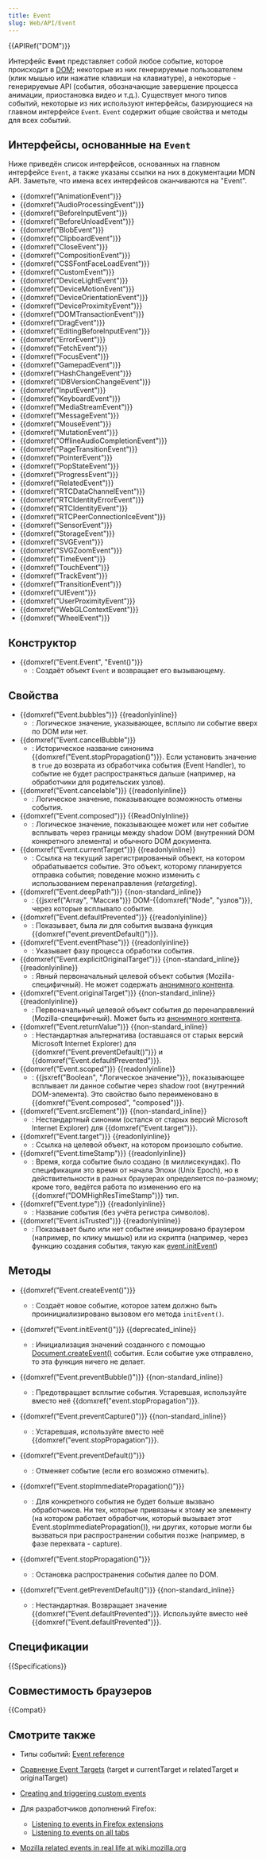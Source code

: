 ```yaml
---
title: Event
slug: Web/API/Event
---
```


{{APIRef("DOM")}}

Интерфейс **`Event`** представляет собой любое событие, которое происходит в [DOM](/ru/docs/DOM/DOM_Reference); некоторые из них генерируемые пользователем (клик мышью или нажатие клавиши на клавиатуре), а некоторые - генерируемые API (события, обозначающие завершение процесса анимации, приостановка видео и т.д.). Существует много типов событий, некоторые из них используют интерфейсы, базирующиеся на главном интерфейсе `Event`. `Event` содержит общие свойства и методы для всех событий.

## Интерфейсы, основанные на `Event`

Ниже приведён список интерфейсов, основанных на главном интерфейсе `Event`, а также указаны ссылки на них в документации MDN API. Заметьте, что имена всех интерфейсов оканчиваются на "Event".

- {{domxref("AnimationEvent")}}
- {{domxref("AudioProcessingEvent")}}
- {{domxref("BeforeInputEvent")}}
- {{domxref("BeforeUnloadEvent")}}
- {{domxref("BlobEvent")}}
- {{domxref("ClipboardEvent")}}
- {{domxref("CloseEvent")}}
- {{domxref("CompositionEvent")}}
- {{domxref("CSSFontFaceLoadEvent")}}
- {{domxref("CustomEvent")}}
- {{domxref("DeviceLightEvent")}}
- {{domxref("DeviceMotionEvent")}}
- {{domxref("DeviceOrientationEvent")}}
- {{domxref("DeviceProximityEvent")}}
- {{domxref("DOMTransactionEvent")}}
- {{domxref("DragEvent")}}
- {{domxref("EditingBeforeInputEvent")}}
- {{domxref("ErrorEvent")}}
- {{domxref("FetchEvent")}}
- {{domxref("FocusEvent")}}
- {{domxref("GamepadEvent")}}
- {{domxref("HashChangeEvent")}}
- {{domxref("IDBVersionChangeEvent")}}
- {{domxref("InputEvent")}}
- {{domxref("KeyboardEvent")}}
- {{domxref("MediaStreamEvent")}}
- {{domxref("MessageEvent")}}
- {{domxref("MouseEvent")}}
- {{domxref("MutationEvent")}}
- {{domxref("OfflineAudioCompletionEvent")}}
- {{domxref("PageTransitionEvent")}}
- {{domxref("PointerEvent")}}
- {{domxref("PopStateEvent")}}
- {{domxref("ProgressEvent")}}
- {{domxref("RelatedEvent")}}
- {{domxref("RTCDataChannelEvent")}}
- {{domxref("RTCIdentityErrorEvent")}}
- {{domxref("RTCIdentityEvent")}}
- {{domxref("RTCPeerConnectionIceEvent")}}
- {{domxref("SensorEvent")}}
- {{domxref("StorageEvent")}}
- {{domxref("SVGEvent")}}
- {{domxref("SVGZoomEvent")}}
- {{domxref("TimeEvent")}}
- {{domxref("TouchEvent")}}
- {{domxref("TrackEvent")}}
- {{domxref("TransitionEvent")}}
- {{domxref("UIEvent")}}
- {{domxref("UserProximityEvent")}}
- {{domxref("WebGLContextEvent")}}
- {{domxref("WheelEvent")}}

## Конструктор

- {{domxref("Event.Event", "Event()")}}
  - : Создаёт объект `Event` и возвращает его вызывающему.

## Свойства

- {{domxref("Event.bubbles")}} {{readonlyinline}}
  - : Логическое значение, указывающее, всплыло ли событие вверх по DOM или нет.
- {{domxref("Event.cancelBubble")}}
  - : Историческое название синонима {{domxref("Event.stopPropagation()")}}. Если установить значение в `true` до возврата из обработчика события (Event Handler), то событие не будет распространяться дальше (например, на обработчики для родительских узлов).
- {{domxref("Event.cancelable")}} {{readonlyinline}}
  - : Логическое значение, показывающее возможность отмены события.
- {{domxref("Event.composed")}} {{ReadOnlyInline}}
  - : Логическое значение, показывающее может или нет событие всплывать через границы между shadow DOM (внутренний DOM конкретного элемента) и обычного DOM документа.
- {{domxref("Event.currentTarget")}} {{readonlyinline}}
  - : Ссылка на текущий зарегистрированный объект, на котором обрабатывается событие. Это объект, которому планируется отправка события; поведение можно изменить с использованием перенаправления (_retargeting_).
- {{domxref("Event.deepPath")}} {{non-standard_inline}}
  - : {{jsxref("Array", "Массив")}} DOM-{{domxref("Node", "узлов")}}, через которые всплывало событие.
- {{domxref("Event.defaultPrevented")}} {{readonlyinline}}
  - : Показывает, была ли для события вызвана функция {{domxref("event.preventDefault()")}}.
- {{domxref("Event.eventPhase")}} {{readonlyinline}}
  - : Указывает фазу процесса обработки события.
- {{domxref("Event.explicitOriginalTarget")}} {{non-standard_inline}} {{readonlyinline}}
  - : Явный первоначальный целевой объект события (Mozilla-специфичный). Не может содержать [анонимного контента](/ru/docs/Mozilla/Tech/XBL/XBL_1.0_Reference/Anonymous_Content).
- {{domxref("Event.originalTarget")}} {{non-standard_inline}} {{readonlyinline}}
  - : Первоначальный целевой объект события до перенаправлений (Mozilla-специфичный). Может быть из [анонимного контента](/ru/docs/Mozilla/Tech/XBL/XBL_1.0_Reference/Anonymous_Content).
- {{domxref("Event.returnValue")}} {{non-standard_inline}}
  - : Нестандартная альтернатива (оставшаяся от старых версий Microsoft Internet Explorer) для {{domxref("Event.preventDefault()")}} и {{domxref("Event.defaultPrevented")}}.
- {{domxref("Event.scoped")}} {{readonlyinline}}
  - : {{jsxref("Boolean", "Логическое значение")}}, показывающее всплывает ли данное событие через shadow root (внутренний DOM-элемента). Это свойство было переименовано в {{domxref("Event.composed", "composed")}}.
- {{domxref("Event.srcElement")}} {{non-standard_inline}}
  - : Нестандартный синоним (остался от старых версий Microsoft Internet Explorer) для {{domxref("Event.target")}}.
- {{domxref("Event.target")}} {{readonlyinline}}
  - : Ссылка на целевой объект, на котором произошло событие.
- {{domxref("Event.timeStamp")}} {{readonlyinline}}
  - : Время, когда событие было создано (в миллисекундах). По спецификации это время от начала Эпохи (Unix Epoch), но в действительности в разных браузерах определяется по-разному; кроме того, ведётся работа по изменению его на {{domxref("DOMHighResTimeStamp")}} тип.
- {{domxref("Event.type")}} {{readonlyinline}}
  - : Название события (без учёта регистра символов).
- {{domxref("Event.isTrusted")}} {{readonlyinline}}
  - : Показывает было или нет событие инициировано браузером (например, по клику мышью) или из скрипта (например, через функцию создания события, такую как [event.initEvent](/ru/docs/DOM/event.initEvent))

## Методы

- {{domxref("Event.createEvent()")}}

  - : Создаёт новое событие, которое затем должно быть проинициализировано вызовом его метода `initEvent()`.

- {{domxref("Event.initEvent()")}} {{deprecated_inline}}
  - : Инициализация значений созданного с помощью [Document.createEvent()](/ru/docs/Web/API/Document/createEvent) события. Если событие уже отправлено, то эта функция ничего не делает.
- {{domxref("Event.preventBubble()")}} {{non-standard_inline}}
  - : Предотвращает всплытие события. Устаревшая, используйте вместо неё {{domxref("event.stopPropagation")}}.
- {{domxref("Event.preventCapture()")}} {{non-standard_inline}}
  - : Устаревшая, используйте вместо неё {{domxref("event.stopPropagation")}}.
- {{domxref("Event.preventDefault()")}}
  - : Отменяет событие (если его возможно отменить).
- {{domxref("Event.stopImmediatePropagation()")}}
  - : Для конкретного события не будет больше вызвано обработчиков. Ни тех, которые привязаны к этому же элементу (на котором работает обработчик, который вызывает этот Event.stopImmediatePropagation()), ни других, которые могли бы вызваться при распространении события позже (например, в фазе перехвата - capture).
- {{domxref("Event.stopPropagation()")}}
  - : Остановка распространения события далее по DOM.
- {{domxref("Event.getPreventDefault()")}} {{non-standard_inline}}
  - : Нестандартная. Возвращает значение {{domxref("Event.defaultPrevented")}}. Используйте вместо неё {{domxref("Event.defaultPrevented")}}.

## Спецификации

{{Specifications}}

## Совместимость браузеров

{{Compat}}

## Смотрите также

- Типы событий: [Event reference](/ru/docs/Web/Reference/Events)
- [Сравнение Event Targets](/ru/docs/Web/API/Event/Comparison_of_Event_Targets) (target и currentTarget и relatedTarget и originalTarget)
- [Creating and triggering custom events](/ru/docs/Web/Guide/DOM/Events/Creating_and_triggering_events)
- Для разработчиков дополнений Firefox:

  - [Listening to events in Firefox extensions](/ru/docs/Listening_to_events_in_Firefox_extensions)
  - [Listening to events on all tabs](/ru/docs/Listening_to_events_on_all_tabs)

- [Mozilla related events in real life at wiki.mozilla.org](https://wiki.mozilla.org/Events)

